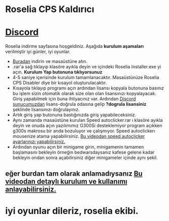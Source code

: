 # Roselia CPS Kaldırıcı

# [Discord](https://discord.gg/TtvbvfPcrr)


Roselia indirme sayfasına hoşgeldiniz. Aşağıda **kurulum aşamaları** verilmiştir iyi günler, iyi oyunlar.

- [Buradan](https://github.com/xFrGrYxk/craftrise-cps-kaldirici/releases/download/roselia/Roselia.Yazilim.rar) indirin ve masaüstüne atın.
- .rar'a sağ tıklayıp klasöre ayıkla deyin ve içindeki Roselia Installer.exe yi açın. **Kurulum Yap butonuna tıklıyorsunuz**
- 4-5 saniye içerisinde kurulum tamamlanacaktır. Masaüstünüze Roselia CPS Disabler diye bir kısayol oluşturulacaktır.
- Kısayola tıklayıp programı açın ardından lisansı kopyala butonuna basınız bu işlem sizin otomatik olarak size olan olan lisansınızı kopyalayacak. Giriş yapabilmek için buna ihtiyacınız var. Ardından [Discord sunucumuzdan](https://discord.gg/TtvbvfPcrr) lisans-doğrula odasına gelip **?dogrula lisansiniz** şeklinde lisansınızı doğrulayınız.
- Artık giriş yap butonuna bastığınızda giriş yapabileceksiniz.
- Aynı zamanda masaüstüne kurulan Speed autoclicker.rar ı klasöre ayıkla deyin ve onuda açın yazılımımız G300Si desteklemiyor program açıkken g300s makrosu bir anda bozuluyor ve çalışmıyor. Speed autoclickerı mousenize atama yapabilirsiniz. [Bu videodan speed autoclicker ayarlarınızı yapabilirsiniz.](https://www.youtube.com/watch?v=RquS9bz3GNg)
- Ardından oyunu açın bir minigame girin, minigamenin tamamen başlamasını bekleyin örneğin bedwarsdaysanız kafese gelene kadar bekleyin ondan sonra açabilirsiniz diğer minigameler içinde aynı şekil.

## eğer burdan tam olarak anlamadıysanız [Bu videodan detaylı kurulum ve kullanımı anlayabilirsiniz.](https://www.youtube.com/watch?v=s09B-0Rg0as)
  # iyi oyunlar dileriz, roselia ekibi.
